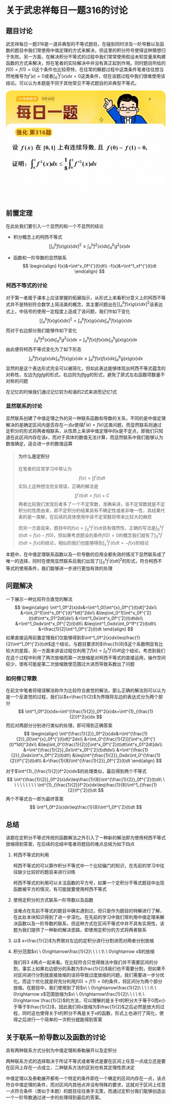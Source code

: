 # 关于武忠祥每日一题316的讨论

## 题目讨论

武忠祥每日一题316是一道非典型的不等式题目，在碰到同时涉及一阶导数以及函数的题目中我们常使用中值定理的方式来解决，但这里的积分符号使得这种猜想归于失败。另一方面，在解决积分不等式的过程中我们常常使用假设未知变量来构建函数的方式来解决，但在笔者的实际解决中并没有真正起到作用。同时题目所给的$f(0)=f(1)=0$这个条件也比较奇特，在往常的解题过程中这类条件笔者往往想当然地推导为$f^{'}(\epsilon)=0$或者$\int^{1}_0f^{'}(x)dx=0$这类条件，但在该题过程中我们很难使用该结论。可以认为本题是不同于其他常见不等式题目的非典型不等式。

![pic2](.\pic\pic2.webp)

## 前置定理

在此处我们要引入一个显然的和一个不显然的结论

- 积分概念上的柯西不等式
  $$
  \tag{1}
  [\int^b_af(x)g(x)dx]^2\leq\int_a^bf^2(x)dx\int^b_ag^2(x)dx
  $$

- 函数和一阶导数的显然联系
  $$
  \begin{align}
  f(x)&=\int^x_0f^{'}(t)dt\\
  -f(x)&=\int^1_xf^{'}(t)dt
  \end{align}
  $$

### 柯西不等式的讨论

对于第一者属于课本上应该掌握的拓展指示，从形式上来看积分意义上的柯西不等式并不是特别符合数学上简洁美的概念，其主要问题出在$[\int^b_af(x)g(x)dx]^2$该表达式上，中括号的使用一定程度上造成了该问题，我们作如下变化
$$
[\int^b_af(x)g(x)dx]^2=\int^b_af(x)g(x)dx\int^b_af(x)g(x)dx
$$
而对于右边部分我们能够作如下变化
$$
\int_a^bf^2(x)dx\int^b_ag^2(x)dx=\int_a^bf(x)f(x)dx\int^b_ag(x)g(x)dx
$$
由此便将柯西不等式变化为了如下形态
$$
\tag{2}
\int^b_af(x)g(x)dx\int^b_af(x)g(x)dx\leq\int_a^bf(x)f(x)dx\int^b_ag(x)g(x)dx
$$
显然的是这个表达形式完全可以被简化，但如此表达能够体现出柯西不等式蕴含的对称性，左边为$fgfg$的形式，右边则为$ffgg$的形式，避免了原式左右函数项数量不对称的问题

在记忆的时候我们通过记忆较为和谐的$2$式来进而记忆$1$式

### 显然联系的讨论

显然联系创建了中值定理之外的另一种联系函数和导数的关系，不同的是中值定理解决的是确定区间内是否存在一点$\epsilon$使得$f^{'}(\epsilon)=f(\epsilon)$这类问题，而显然联系则通过定积分的形式将两者相联系，从性质上来讲中值定理中的$\epsilon$是不定点，即我们只知道在此区间内存在该$\epsilon$，而对于具体的数值无法计算，而显然联系中我们能够认为数值确定，适合进一步的数值运算

> #### 为什么是定积分
>
> 在笔者的往常学习中常认为
> $$
> f(x)=\int f^{'}(t)dt
> $$
> 实际上这种想法完全错误，正确的解法是
> $$
> \int f^{'}(t)dt=f(x)+C
> $$
> 两者比较我们发现后者多了一个不定常数，准确来讲，该不定常数就是不定积分的性质由来，即不定积分的结果具有不确定性或者非唯一性，其结果代表的是一类解，在后续的具体使用中该不定常数将带来比较大的麻烦
>
> 但另一方面说来，题目中的$f(x)=\int^x_0f^{'}(t)dt$具有偶然性，正确的写法是$\int^x_0f^{'}(t)dt=f(x)-f(0)$，但如果考虑题设的条件$f(0)=0$的概念我们就有了$\int^x_0f^{'}(t)dt=f(x)$的结论，相似的我们也能够得到$\int^1_xf^{'}(t)dt=-f(x)$的结论

本题中，在中值定理联系函数以及一阶导数的应用全都失效的情况下显然联系成了唯一的选择，同时在使用显然联系后我们出现了$[\int^x_0f^{'}(t)dt]^2$的形式，符合柯西不等式的使用条件，我们能够进一步进行更加有效的处理

## 问题解决

一下展示一种比较符合直觉的解法
$$
\begin{align}
\int^1_0f^2(x)dx&=\int^1_0[\int^{x}_0f^{'}(t)dt]^2dx\\
&=\int_0^1[\int^x_0f^{'}(t)*1dt]^2dx\\
&\leq\int_0^1[\int^x_0f^{'2}(t)dt\int^x_01^2dt]dx\\
&=\int^1_0x\int^x_0f^{'2}(t)dtdx\\
&=\int^1_0xdx\int^x_0f^{'2}(t)dt\\
&\leq\int^1_0xdx\int_0^1f^{'2}(t)dt\\
&=\frac{1}{2}\int^1_0f^{'2}(t)dt
\end{align}
$$
如果直接运用前置定理我们仅能够得到$\int^1_0f^2(x)dx\leq\frac{1}{2}\int^1_0f^{'2}(t)dt$这个结论，与题目要求的$\frac{1}{8}$这个系数明显有比较大的差距，另一方面来讲该过程仅利用了$f(x)=\int^x_0f^{'}(t)dt$这个结论，考虑到我们在这个过程中利用了两次放缩而第一次放缩是对柯西不等式的直接运用，操作空间较少，很有可能是第二次放缩致使范围过大进而导致系数出了问题

### 如何修订常数

在前文中笔者将错误解法称作为比较符合直觉的解法，那么正确的解法则可以认为是一个反直觉的过程，我们以$x=\frac{1}{2}$为界限将左边的表达式分为两个部分
$$
\int^1_0f^2(x)dx=\int^{\frac{1}{2}}_0f^2(x)dx+\int^{1}_{\frac{1}{2}}f^2(x)dx
$$
而后对两部分分别进行类似的处理，即可得到正确答案
$$
\begin{align}
\int^{\frac{1}{2}}_0f^2(x)dx&=\int^{\frac{1}{2}}_0[\int^{x}_0f^{'}(t)dt]^2dx\\
&=\int_0^{\frac{1}{2}}[\int^x_0f^{'}(t)*1dt]^2dx\\
&\leq\int_0^{\frac{1}{2}}[\int^x_0f^{'2}(t)dt\int^x_01^2dt]dx\\
&=\int^{\frac{1}{2}}_0x\int^x_0f^{'2}(t)dtdx\\
&=\int^{\frac{1}{2}}_0xdx\int^x_0f^{'2}(t)dt\\
&\leq\int^{\frac{1}{2}}_0xdx\int_0^{\frac{1}{2}}f^{'2}(t)dt\\
&=\frac{1}{8}\int^{\frac{1}{2}}_0f^{'2}(t)dt
\end{align}
$$


对于$\int^{1}_{\frac{1}{2}}f^2(x)dx$的处理类似，最后得到两个不等式
$$
\int^{\frac{1}{2}}_0f^2(x)dx\leq\frac{1}{8}\int^{\frac{1}{2}}_0f^{'2}(t)dt\ \ \ \ \ \ \ \ \ \ \int^{1}_{\frac{1}{2}}f^2(x)dx\leq\frac{1}{8}\int^1_{\frac{1}{2}}f^{'2}(t)dt
$$
两个不等式合一即为最终答案
$$
\int^1_0f^2(x)dx\leq\frac{1}{8}\int^1_0f^{'2}(t)dt
$$

## 总结

该题在定积分不等式传统的函数解法之外引入了一种新的解法即为使用柯西不等式放缩得到答案，在后续的总结中笔者将题目的难点总结为如下四点

1. 柯西不等式的利用

   柯西不等式的可以算作积分不等式中一个比较偏门的知识，在先前的学习中往往缺少比较好的题目来进行训练

   柯西不等式的利用可以关注函数的平方号，如果一个定积分不等式题目中出现函数被平方的情况，有可能就要使用柯西不等式

2. 使用定积分的方式联系一阶导数以及函数

   该难点在先前不等式的题目中确实遇到过，但只是作为题目的特解进行了解，在此处本块知识得到了进一步深化。在先前的学习中我们常利用中值定理来解决函数以及一阶导数的联系，但这种方式在区间不等式中并不具有实用性，该题为我们提供了一种新的解决思路，即使用定积分的方式将两者联系

3. 以$ x=\frac{1}{2}$为界限对左边的定积分进行分割进而对两者分别放缩

4. 积分范围$x\ \ 0\rightarrow\frac{1}{2}\ \ \ \ t\ \ 0\rightarrow x$的放缩

   我们将$3\ 4$两点一起来看。在比较符合只觉得做法中我们并不需要区间的分割，事实上如果右边部分的系数为$\frac{1}{2}$我们也不需要分割，但如果不对区间进行分割就直接放缩的话将导致过度放缩的问题，我们需要进一步分优化。而这个优化就是将充分利用$f(0)=f(1)=0$的条件，将区间分为两个部分放缩。在题目中，我们使用到了将$x\ \ 0\rightarrow\frac{1}{2}\ \ \ \ t\ \ 0\rightarrow x$范围放缩为$x\ \ 0\rightarrow\frac{1}{2}\ \ \ \ t\ \ 0\rightarrow \frac{1}{2}$的方法，可以理解的是关于$t$的积分大于等于$0$而$x$小于等于$\frac{1}{2}$，因此我们将$x$放缩为$\frac{1}{2}$之后必然是放大的过程，同时这也使得关于$t$的积分不再是关于$x$的函数，形式上也进行了简化，使得之后进行一个简单的一次积分就能得到答案

## 关于联系一阶导数以及函数的讨论

具有两种联系方式分别为中值定理和泰勒展开以及定积分

两种联系方式的选择取决于所证不等式或者等式是要在区间上任意一点成立还是要在区间上存在一点成立，二种联系方法的区别也有其定理性质决定

中值定理以及泰勒展开都有一个特定的条件即在一个确定的区间内存在一点，该点符合中值定理的条件，而对区间内其他点并没有特殊的要求，这就对于区间上任意一点符合条件（类似于本题）的题目往往束手无策，而通过定积分我们能够创造出一个一阶导数通过进一步的处理得到最后的答案。